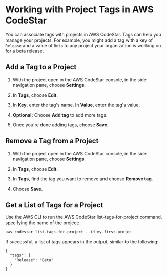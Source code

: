 # Working with Project Tags in AWS CodeStar<a name="working-with-project-tags"></a>

You can associate tags with projects in AWS CodeStar\. Tags can help you manage your projects\. For example, you might add a tag with a key of `Release` and a value of `Beta` to any project your organization is working on for a beta release\.

## Add a Tag to a Project<a name="working-with-project-tags-add"></a>

1. With the project open in the AWS CodeStar console, in the side navigation pane, choose **Settings**\.

1. In **Tags**, choose **Edit**\.

1. In **Key**, enter the tag's name\. In **Value**, enter the tag's value\.

1. **Optional:** Choose **Add tag** to add more tags\.

1. Once you're done adding tags, choose **Save**\.

## Remove a Tag from a Project<a name="working-with-project-tags-remove"></a>

1. With the project open in the AWS CodeStar console, in the side navigation pane, choose **Settings**\.

1. In **Tags**, choose **Edit**\.

1. In **Tags**, find the tag you want to remove and choose **Remove tag**\.

1. Choose **Save**\.

## Get a List of Tags for a Project<a name="working-with-project-tags-list"></a>

Use the AWS CLI to run the AWS CodeStar list\-tags\-for\-project command, specifying the name of the project:

```
aws codestar list-tags-for-project --id my-first-projec
```

If successful, a list of tags appears in the output, similar to the following:

```
{
  "tags": { 
    "Release": "Beta" 
  }
}
```
